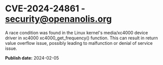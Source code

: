 # CVE-2024-24861 - security@openanolis.org

A race condition was found in the Linux kernel's media/xc4000 device driver in xc4000 xc4000_get_frequency() function. This can result in return value overflow issue, possibly leading to malfunction or denial of service issue.






**Publish date:** 2024-02-05
